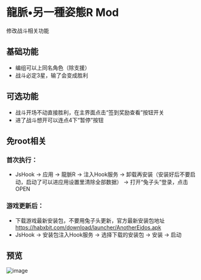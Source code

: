 # 龍脈•另一種姿態R Mod
修改战斗相关功能

## 基础功能
* 编组可以上同名角色（除支援）
* 战斗必定3星，输了会变成胜利

## 可选功能
* 战斗开场不动直接胜利，在主界面点击“签到奖励查看”按钮开关
* 进了战斗想开可以连点4下“暂停”按钮

## 免root相关
### 首次执行：
* JsHook -> 应用 -> 龍脈R -> 注入Hook服务 -> 卸载再安装（安装好后不要启动，启动了可以进应用设置里清除全部数据） -> 打开“兔子头”登录，点击OPEN
### 游戏更新后：
* 下载游戏最新安装包，不要用兔子头更新，官方最新安装包地址 https://habxbit.com/download/launcher/AnotherEidos.apk
* JsHook -> 安装包注入Hook服务 -> 选择下载的安装包 -> 安装 -> 启动
  
## 预览
![image](https://i.imgur.com/yc49Hcz.jpg)
